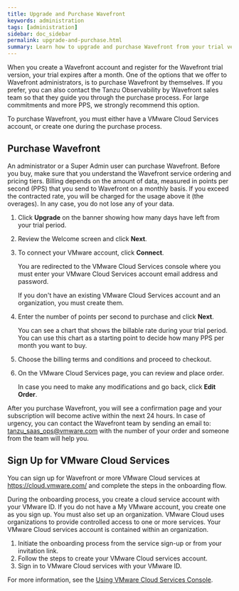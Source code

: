 ```yaml
---
title: Upgrade and Purchase Wavefront
keywords: administration
tags: [administration]
sidebar: doc_sidebar
permalink: upgrade-and-purchase.html
summary: Learn how to upgrade and purchase Wavefront from your trial version
---
```


When you create a Wavefront account and register for the Wavefront trial version, your trial expires after a month. One of the options that we offer to Wavefront administrators, is to purchase Wavefront by themselves. If you prefer, you can also contact the Tanzu Observability by Wavefront sales team so that they guide you through the purchase process. For large commitments and more PPS, we strongly recommend this option. 

To purchase Wavefront, you must either have a VMware Cloud Services account, or create one during the purchase process.

## Purchase Wavefront

An administrator or a Super Admin user can purchase Wavefront. Before you buy, make sure that you understand the  Wavefront service ordering and pricing tiers. Billing depends on the amount of data, measured in points per second (PPS) that you send to Wavefront on a monthly basis. If you exceed the contracted rate, you will be charged for the usage above it (the overages). In any case, you do not lose any of your data.

1. Click **Upgrade** on the banner showing how many days have left from your trial period.
2. Review the Welcome screen and click **Next**.
3. To connect your VMware account, click **Connect**. 

   You are redirected to the VMware Cloud Services console where you must enter your VMware Cloud Services account email address and password.
   
   If you don't have an existing VMware Cloud Services account and an organization, you must create them.
   
4. Enter the number of points per second to purchase and click **Next**. 
   
   You can see a chart that shows the billable rate during your trial period. You can use this chart as a starting point to decide how many PPS per month you want to buy.
  
5. Choose the billing terms and conditions and proceed to checkout.

6. On the VMware Cloud Services page, you can review and place order. 

   In case you need to make any modifications and go back, click **Edit Order**.

   
After you purchase Wavefront, you will see a confirmation page and your subscription will become active within the next 24 hours. In case of urgency, you can contact the Wavefront team by sending an email to: tanzu_saas_ops@vmware.com with the number of your order and someone from the team will help you.

## Sign Up for VMware Cloud Services
   
You can sign up for Wavefront or more VMware Cloud services at https://cloud.vmware.com/ and complete the steps in the onboarding flow.
   
During the onboarding process, you create a cloud service account with your VMware ID. If you do not have a My VMware account, you create one as you sign up. You must also set up an organization. VMware Cloud uses organizations to provide controlled access to one or more services. Your VMware Cloud services account is contained within an organization.
   
1. Initiate the onboarding process from the service sign-up or from your invitation link.
2. Follow the steps to create your VMware Cloud services account.
3. Sign in to VMware Cloud services with your VMware ID.

For more information, see the [Using VMware Cloud Services Console](https://docs.vmware.com/en/VMware-Cloud-services/services/Using-VMware-Cloud-Services/GUID-20D62AFF-024B-4901-976D-69BFD71BECC8.html).
   
